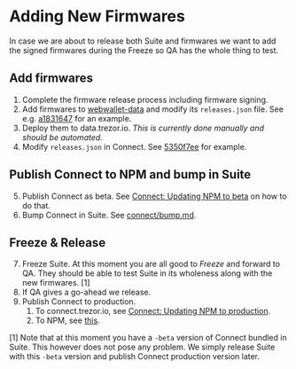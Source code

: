 # Adding New Firmwares

In case we are about to release both Suite and firmwares we want to add the signed firmwares during the Freeze so QA has the whole thing to test.

## Add firmwares

1. Complete the firmware release process including firmware signing.
2. Add firmwares to [webwallet-data](https://github.com/trezor/webwallet-data/) and modify its `releases.json` file. See e.g. [a1831647](https://github.com/trezor/webwallet-data/commit/f8ed15a8999689e7692b8fc4c00b7aaef25d8011) for an example.
3. Deploy them to data.trezor.io. _This is currently done manually and should be automated._
4. Modify `releases.json` in Connect. See [5350f7ee](https://github.com/trezor/connect/commit/5350f7eef30a2137127636e8d8c42238ddc0d14c) for example.

## Publish Connect to NPM and bump in Suite

5. Publish Connect as beta. See [Connect: Updating NPM to beta](https://github.com/trezor/connect/blob/db7139e2cd22dd0d9ea9dc3f0725dbd13a57f691/docs/deployment/index.md#beta) on how to do that.
6. Bump Connect in Suite. See [connect/bump.md](../packages/connect/bump.md).

## Freeze & Release

7. Freeze Suite. At this moment you are all good to _Freeze_ and forward to QA. They should be able to test Suite in its wholeness along with the new firmwares. [1]
8. If QA gives a go-ahead we release.
9. Publish Connect to production.
	1. To connect.trezor.io, see [Connect: Updating NPM to production](https://github.com/trezor/connect/blob/db7139e2cd22dd0d9ea9dc3f0725dbd13a57f691/docs/deployment/index.md#production).
	2. To NPM, see [this](https://github.com/trezor/connect/blob/db7139e2cd22dd0d9ea9dc3f0725dbd13a57f691/docs/deployment/index.md#production).

[1] Note that at this moment you have a `-beta` version of Connect bundled in Suite. This however does not pose any problem. We simply release Suite with this `-beta` version and publish Connect production version later.

